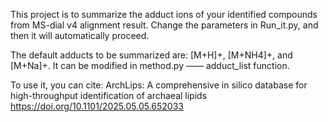 This project is to summarize the adduct ions of your identified compounds from MS-dial v4 alignment result.
Change the parameters in Run_it.py, and then it will automatically proceed. 

The default adducts to be summarized are: [M+H]+, [M+NH4]+, and [M+Na]+. It can be modified in method.py —— adduct_list function.

To use it, you can cite:
ArchLips: A comprehensive in silico database for high-throughput identification of archaeal lipids
https://doi.org/10.1101/2025.05.05.652033
